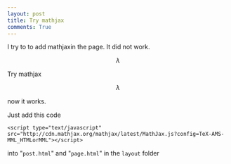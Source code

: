 ```yaml
---
layout: post
title: Try mathjax
comments: True
---
```

I try to to add  mathjaxin the page. It did not work.

$$\lambda$$

Try mathjax

$$\lambda$$

now it works.

Just add this code 



    <script type="text/javascript" src="http://cdn.mathjax.org/mathjax/latest/MathJax.js?config=TeX-AMS-MML_HTMLorMML"></script>

into "`post.html`" and "`page.html`" in the `layout` folder    